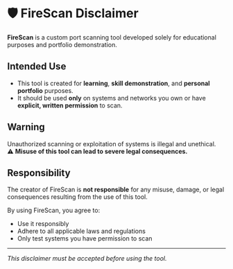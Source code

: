 # 🛡️ FireScan Disclaimer

**FireScan** is a custom port scanning tool developed solely for educational purposes and portfolio demonstration.

## Intended Use
- This tool is created for **learning**, **skill demonstration**, and **personal portfolio** purposes.
- It should be used **only** on systems and networks you own or have **explicit, written permission** to scan.

## Warning
Unauthorized scanning or exploitation of systems is illegal and unethical.  
⚠️ **Misuse of this tool can lead to severe legal consequences.**

## Responsibility
The creator of FireScan is **not responsible** for any misuse, damage, or legal consequences resulting from the use of this tool.

By using FireScan, you agree to:
- Use it responsibly
- Adhere to all applicable laws and regulations
- Only test systems you have permission to scan

---

_This disclaimer must be accepted before using the tool._